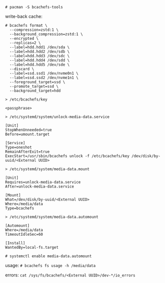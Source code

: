 
`# pacman -S bcachefs-tools`

write-back cache:
```
# bcachefs format \
  --compression=zstd:1 \
  --background_compression=zstd:1 \
  --encrypted \
  --replicas=2 \
  --label=hdd.hdd1 /dev/sda \
  --label=hdd.hdd2 /dev/sdb \
  --label=hdd.hdd3 /dev/sdc \
  --label=hdd.hdd4 /dev/sdd \
  --label=hdd.hdd5 /dev/sde \
  --discard \
  --label=ssd.ssd1 /dev/nvme0n1 \
  --label=ssd.ssd2 /dev/nvme1n1 \
  --foreground_target=ssd \
  --promote_target=ssd \
  --background_target=hdd
```

`> /etc/bcachefs/key`
```
<passphrase>
```

`> /etc/systemd/system/unlock-media-data.service`
```
[Unit]
StopWhenUnneeded=true
Before=umount.target

[Service]
Type=oneshot
RemainAfterExit=true
ExecStart=/usr/sbin/bcachefs unlock -f /etc/bcachefs/key /dev/disk/by-uuid/<External UUID>
```

`> /etc/systemd/system/media-data.mount`
```
[Unit]
Requires=unlock-media-data.service
After=unlock-media-data.service

[Mount]
What=/dev/disk/by-uuid/<External UUID>
Where=/media/data
Type=bcachefs
```

`> /etc/systemd/system/media-data.automount`
```
[Automount]
Where=/media/data
TimeoutIdleSec=60

[Install]
WantedBy=local-fs.target
```
`# systemctl enable media-data.automount`

usage:
`# bcachefs fs usage -h /media/data`

errors:
`cat /sys/fs/bcachefs/<External UUID>/dev-*/io_errors`
